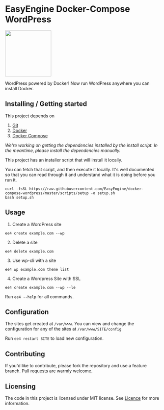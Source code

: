 # EasyEngine Docker-Compose WordPress
<a href="https://rtcamp.com" target="_blank"><img width="150" src="https://easyengine.io/wp-content/uploads/edd/2015/12/easy-engine-logo-2-RS1.png"></a>

WordPress powered by Docker! Now run WordPress anywhere you can install Docker.

## Installing / Getting started

This project depends on

1. [Git](https://git-scm.com/downloads)
2. [Docker](https://docs.docker.com/engine/installation/)
3. [Docker Compose](https://docs.docker.com/compose/install/)

_We're working on getting the dependencies installed by the install script. In
the meantime, please install the dependencies manually._

This project has an installer script that will install it locally.

You can fetch that script, and then execute it locally. It's well documented so that you can read through it and understand what it is doing before you run it.

```shell
curl -fsSL https://raw.githubusercontent.com/EasyEngine/docker-compose-wordpress/master/scripts/setup -o setup.sh
bash setup.sh
```

## Usage

1. Create a WordPress site

```shell
ee4 create example.com --wp
```

2. Delete a site
```shell
ee4 delete example.com
```

3. Use wp-cli with a site
```shell
ee4 wp example.com theme list
```

4. Create a Wordpress Site with SSL
```shell
ee4 create example.com --wp --le
```

Run `ee4 --help` for all commands.

## Configuration

The sites get created at `/var/www`. You can view and change the configuration
for any of the sites at `/var/www/SITE/config`

Run `ee4 restart SITE` to load new configuration.

## Contributing

If you'd like to contribute, please fork the repository and use a feature
branch. Pull requests are warmly welcome.

## Licensing

The code in this project is licensed under MIT license. See [Licence](https://github.com/EasyEngine/docker-compose-wordpress/blob/master/LICENSE)
for more information.
